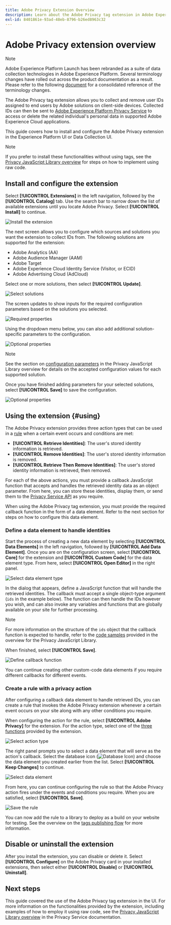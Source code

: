 ```yaml
---
title: Adobe Privacy Extension Overview
description: Learn about the Adobe Privacy tag extension in Adobe Experience Platform.
exl-id: 8401861e-93ad-48eb-8796-b26ed8963c32
---
```

# Adobe Privacy extension overview

>[!NOTE]
>
>Adobe Experience Platform Launch has been rebranded as a suite of data collection technologies in Adobe Experience Platform. Several terminology changes have rolled out across the product documentation as a result. Please refer to the following [document](../../../term-updates.md) for a consolidated reference of the terminology changes.

The Adobe Privacy tag extension allows you to collect and remove user IDs assigned to end users by Adobe solutions on client-side devices. Collected IDs can then be sent to [Adobe Experience Platform Privacy Service](../../../../privacy-service/home.md) to access or delete the related individual's personal data in supported Adobe Experience Cloud applications.

This guide covers how to install and configure the Adobe Privacy extension in the Experience Platform UI or Data Collection UI.

>[!NOTE]
>
>If you prefer to install these functionalities without using tags, see the [Privacy JavaScript Library overview](../../../../privacy-service/js-library.md) for steps on how to implement using raw code.

## Install and configure the extension

Select **[!UICONTROL Extensions]** in the left navigation, followed by the **[!UICONTROL Catalog]** tab. Use the search bar to narrow down the list of available extensions until you locate Adobe Privacy. Select **[!UICONTROL Install]** to continue.

![Install the extension](../../../images/extensions/client/privacy/install.png)

The next screen allows you to configure which sources and solutions you want the extension to collect IDs from. The following solutions are supported for the extension:

* Adobe Analytics (AA)
* Adobe Audience Manager (AAM)
* Adobe Target
* Adobe Experience Cloud Identity Service (Visitor, or ECID)
* Adobe Advertising Cloud (AdCloud)

Select one or more solutions, then select **[!UICONTROL Update]**.

![Select solutions](../../../images/extensions/client/privacy/select-solutions.png)

The screen updates to show inputs for the required configuration parameters based on the solutions you selected.

![Required properties](../../../images/extensions/client/privacy/required-properties.png)

Using the dropdown menu below, you can also add additional solution-specific parameters to the configuration.

![Optional properties](../../../images/extensions/client/privacy/optional-properties.png)

>[!NOTE]
>
>See the section on [configuration parameters](../../../../privacy-service/js-library.md#config-params) in the Privacy JavaScript Library overview for details on the accepted configuration values for each supported solution.

Once you have finished adding parameters for your selected solutions, select **[!UICONTROL Save]** to save the configuration.

![Optional properties](../../../images/extensions/client/privacy/save-config.png)

## Using the extension {#using}

The Adobe Privacy extension provides three action types that can be used in a [rule](../../../ui/managing-resources/rules.md) when a certain event occurs and conditions are met:

* **[!UICONTROL Retrieve Identities]**: The user's stored identity information is retrieved.
* **[!UICONTROL Remove Identities]**: The user's stored identity information is removed.
* **[!UICONTROL Retrieve Then Remove Identities]**: The user's stored identity information is retrieved, then removed.

For each of the above actions, you must provide a callback JavaScript function that accepts and handles the retrieved identity data as an object parameter. From here, you can store these identities, display them, or send them to the [Privacy Service API](../../../../privacy-service/api/overview.md) as you require.

When using the Adobe Privacy tag extension, you must provide the required callback function in the form of a data element. Refer to the next section for steps on how to configure this data element.

### Define a data element to handle identities

Start the process of creating a new data element by selecting **[!UICONTROL Data Elements]** in the left navigation, followed by **[!UICONTROL Add Data Element]**. Once you are on the configuration screen, select **[!UICONTROL Core]** for the extension and **[!UICONTROL Custom Code]** for the data element type. From here, select **[!UICONTROL Open Editor]** in the right panel.

![Select data element type](../../../images/extensions/client/privacy/data-element-type.png)

In the dialog that appears, define a JavaScript function that will handle the retrieved identities. The callback must accept a single object-type argument (`ids` in the example below). The function can then handle the IDs however you wish, and can also invoke any variables and functions that are globally available on your site for further processing.

>[!NOTE]
>
>For more information on the structure of the `ids` object that the callback function is expected to handle, refer to the [code samples](../../../../privacy-service/js-library.md#samples) provided in the overview for the Privacy JavaScript Library.

When finished, select **[!UICONTROL Save]**.

![Define callback function](../../../images/extensions/client/privacy/define-custom-code.png)

You can continue creating other custom-code data elements if you require different callbacks for different events.

### Create a rule with a privacy action

After configuring a callback data element to handle retrieved IDs, you can create a rule that invokes the Adobe Privacy extension whenever a certain event occurs on your site along with any other conditions you require.

When configuring the action for the rule, select **[!UICONTROL Adobe Privacy]** for the extension. For the action type, select one of the [three functions](#using) provided by the extension.

![Select action type](../../../images/extensions/client/privacy/action-type.png)

The right panel prompts you to select a data element that will serve as the action's callback. Select the database icon (![Database Icon](/help/images/icons/database.png)) and choose the data element you created earlier from the list. Select **[!UICONTROL Keep Changes]** to continue.

![Select data element](../../../images/extensions/client/privacy/add-data-element.png)

From here, you can continue configuring the rule so that the Adobe Privacy action  fires under the events and conditions you require. When you are satisfied, select **[!UICONTROL Save]**.

![Save the rule](../../../images/extensions/client/privacy/save-rule.png)

You can now add the rule to a library to deploy as a build on your website for testing. See the overview on the [tags publishing flow](../../../ui/publishing/overview.md) for more information.

## Disable or uninstall the extension

After you install the extension, you can disable or delete it. Select **[!UICONTROL Configure]** on the Adobe Privacy card in your installed extensions, then select either **[!UICONTROL Disable]** or **[!UICONTROL Uninstall]**.

## Next steps

This guide covered the use of the Adobe Privacy tag extension in the UI. For more information on the functionalities provided by the extension, including examples of how to employ it using raw code, see the [Privacy JavaScript Library overview](../../../../privacy-service/js-library.md) in the Privacy Service documentation.
